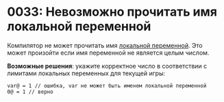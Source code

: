 # 0033: Невозможно прочитать имя локальной переменной

Компилятор не может прочитать имя [локальной переменной](../../coding/variables.md#lokalnye-peremennye). Это может произойти если имя переменной не является целым числом.

**Возможные решения**: укажите корректное число в соответствии с лимитами локальных переменных для текущей игры:

```text
var@ = 1 // ошибка, var не может быть именем локальной переменной
0@ = 1 // верно
```

